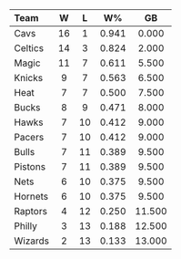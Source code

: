 | Team                             |  W  |  L  |  W%   |   GB   |
|:---------------------------------|:---:|:---:|:-----:|:------:|
| [](/r/clevelandcavs) Cavs        | 16  |  1  | 0.941 | 0.000  |
| [](/r/bostonceltics) Celtics     | 14  |  3  | 0.824 | 2.000  |
| [](/r/orlandomagic) Magic        | 11  |  7  | 0.611 | 5.500  |
| [](/r/nyknicks) Knicks           |  9  |  7  | 0.563 | 6.500  |
| [](/r/heat) Heat                 |  7  |  7  | 0.500 | 7.500  |
| [](/r/mkebucks) Bucks            |  8  |  9  | 0.471 | 8.000  |
| [](/r/atlantahawks) Hawks        |  7  | 10  | 0.412 | 9.000  |
| [](/r/pacers) Pacers             |  7  | 10  | 0.412 | 9.000  |
| [](/r/chicagobulls) Bulls        |  7  | 11  | 0.389 | 9.500  |
| [](/r/detroitpistons) Pistons    |  7  | 11  | 0.389 | 9.500  |
| [](/r/gonets) Nets               |  6  | 10  | 0.375 | 9.500  |
| [](/r/charlottehornets) Hornets  |  6  | 10  | 0.375 | 9.500  |
| [](/r/torontoraptors) Raptors    |  4  | 12  | 0.250 | 11.500 |
| [](/r/sixers) Philly             |  3  | 13  | 0.188 | 12.500 |
| [](/r/washingtonwizards) Wizards |  2  | 13  | 0.133 | 13.000 |
